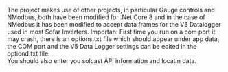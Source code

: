The project makes use of other projects, in particular Gauge controls and NModbus, both have been modified for .Net Core 8 and in the case of NModbus it has been modified to accept data frames for the V5 Datalogger used in most Sofar Inverters.
Importan:  First time you run on a com port it may crash, there is an options.txt file which should appear under app data, the COM port and the V5 Data Logger settings can be edited in the optiond.txt file.  
You should also enter you solcast API information and locatin data.

